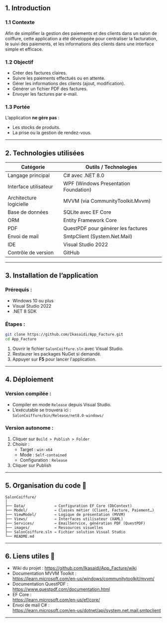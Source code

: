
## 1. Introduction

### 1.1 Contexte  
Afin de simplifier la gestion des paiements et des clients dans un salon de coiffure, cette application a été développée pour centraliser la facturation, le suivi des paiements, et les informations des clients dans une interface simple et efficace.

### 1.2 Objectif  
- Créer des factures claires.
- Suivre les paiements effectués ou en attente.
- Gérer les informations des clients (ajout, modification).
- Générer un fichier PDF des factures.
- Envoyer les factures par e-mail.


### 1.3 Portée  
L’application **ne gère pas** :
- Les stocks de produits.
- La prise ou la gestion de rendez-vous.

---

## 2. Technologies utilisées 

| Catégorie               | Outils / Technologies |
|------------------------|------------------------|
| Langage principal       | C# avec .NET 8.0       |
| Interface utilisateur   | WPF (Windows Presentation Foundation) |
| Architecture logicielle | MVVM (via CommunityToolkit.Mvvm) |
| Base de données         | SQLite avec EF Core    |
| ORM                     | Entity Framework Core  |
| PDF                     | QuestPDF pour générer les factures |
| Envoi de mail           | SmtpClient (System.Net.Mail) |
| IDE                     | Visual Studio 2022     |
| Contrôle de version     | GitHub           |

---

## 3. Installation de l’application 

### Prérequis :
- Windows 10 ou plus
- Visual Studio 2022
- .NET 8 SDK

### Étapes :
```bash
git clone https://github.com/Ikasaidi/App_Facture.git
cd App_Facture
```

1. Ouvrir le fichier `SalonCoiffure.sln` avec Visual Studio.
2. Restaurer les packages NuGet si demandé.
3. Appuyer sur **F5** pour lancer l'application.

---

## 4. Déploiement 

### Version compilée :
- Compiler en mode `Release` depuis Visual Studio.
- L’exécutable se trouvera ici :  
  `SalonCoiffure/bin/Release/net8.0-windows/`

### Version autonome :
1. Cliquer sur `Build > Publish > Folder`
2. Choisir :
   - Target : `win-x64`
   - Mode : `Self-contained`
   - Configuration : `Release`
3. Cliquer sur Publish

---

## 5. Organisation du code 📁

```
SalonCoiffure/
│
├── Data/             → Configuration EF Core (DbContext)
├── Model/            → Classes métier (Client, Facture, Paiement…)
├── ViewModel/        → Logique de présentation (MVVM)
├── Views/            → Interfaces utilisateur (XAML)
├── Services/         → EmailService, génération PDF (QuestPDF)
├── images/           → Ressources visuelles
├── SalonCoiffure.sln → Fichier solution Visual Studio
└── README.md          
```

---

## 6. Liens utiles 🔗

-  Wiki du projet : https://github.com/Ikasaidi/App_Facture/wiki
-  Documentation MVVM Toolkit :  
  https://learn.microsoft.com/en-us/windows/communitytoolkit/mvvm/
-  Documentation QuestPDF :  
  https://www.questpdf.com/documentation.html
-  EF Core :  
  https://learn.microsoft.com/en-us/ef/core/
-  Envoi de mail C# :  
  https://learn.microsoft.com/en-us/dotnet/api/system.net.mail.smtpclient

---
